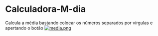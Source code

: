 # Calculadora-M-dia
Calcula a média bastando colocar os números separados por vírgulas e apertando o botão 
[![media.png](https://i.postimg.cc/yY7K38bR/media.png)](https://postimg.cc/6TbgDtw6)
